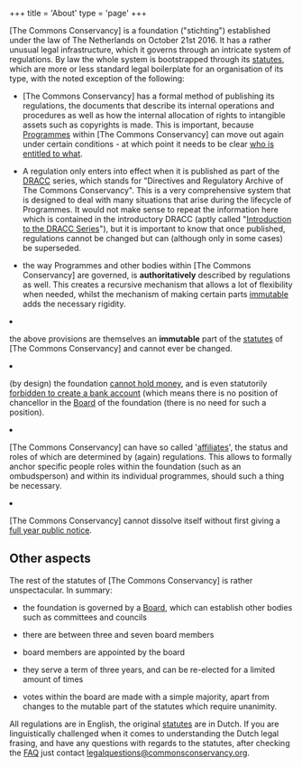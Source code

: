 +++
title = 'About'
type = 'page'
+++

[The Commons Conservancy] is a foundation ("stichting") established under the law of The Netherlands on October 21st 2016. It has a rather unusual legal infrastructure, which it governs through an intricate system of regulations. By law the whole system is bootstrapped through its [statutes](/legal/foundingStatutes), which are more or less standard legal boilerplate for an organisation of its type, with the noted exception of the following:

 * [The Commons Conservancy] has a formal method of publishing its regulations, the documents that describe its internal operations and procedures as well as how the internal allocation of rights to intangible assets such as copyrights is made. This is important, because <a class="reference external" href="/programmes">Programmes</a> within [The Commons Conservancy] can move out again under certain conditions - at which point it needs to be clear <a class="reference external" href="https://dracc.commonsconservancy.org/0003/">who is entitled to what</a>.

 * A regulation only enters into effect when it is published as part of the <a class="reference external" href="http:/dracc.commonsconservancy.org/">DRACC</a> series, which stands for "Directives and Regulatory Archive of The Commons Conservancy". This is a very comprehensive system that is designed to deal with many situations that arise during the lifecycle of Programmes. It would not make sense to repeat the information here which is contained in the introductory DRACC (aptly called "<a class="reference external" href="https:/dracc.commonsconservancy.org/0000">Introduction to the DRACC Series</a>"), but it is important to know that once published, regulations cannot be changed but can (although only in some cases) be superseded.

 * the way Programmes and other bodies within [The Commons Conservancy] are governed, is <strong>authoritatively</strong> described by regulations as well. This creates a recursive mechanism that allows a lot of flexibility when needed, whilst the mechanism of making certain parts <a class="reference external" href="https://dracc.commonsconservancy.org/0000">immutable</a> adds the necessary rigidity.

<li><p>the above provisions are themselves an <strong>immutable</strong> part of the <a class="reference external" href="/legal/foundingStatutes">statutes</a> of [The Commons Conservancy] and cannot ever be changed.</p></li>
<li><p>(by design) the foundation <a class="reference external" href="/legal/foundingStatutes/#bestuur-taak-en-bevoegdheden">cannot hold money</a>, and is even
statutorily <a class="reference external" href="/legal/foundingStatutes/#bestuur-taak-en-bevoegdheden">forbidden to create a bank account</a> (which means
there is no position of chancellor in the <a class="reference external" href="/organisation">Board</a> of the
foundation (there is no need for such a position).</p></li>
<li><p>[The Commons Conservancy] can have so called '<a class="reference external" href="/legal/foundingStatutes/#aangeslotenen">affiliates</a>', the
status and roles of which are determined by (again) regulations.
This allows to formally anchor specific people roles within the
foundation (such as an ombudsperson) and within its individual
programmes, should such a thing be necessary.</p></li>
<li><p>[The Commons Conservancy] cannot dissolve itself without first
giving a <a class="reference external" href="/legal/foundingStatutes/#article-13">full year public notice</a>.</p></li>
</ul>
</blockquote>

## Other aspects
The rest of the statutes of [The Commons Conservancy] is rather unspectacular. In summary:

  * the foundation is governed by a <a class="reference external" href="/organisation">Board</a>, which can establish other
bodies such as committees and councils</p></li>
  * there are between three and seven board members</p></li>
  * board members are appointed by the board</p></li>
  * they serve a term of three years, and can be re-elected for a
limited amount of times</p></li>
  * votes within the board are made with a simple majority, apart from
changes to the mutable part of the statutes which require unanimity.</p></li>

All regulations are in English, the original <a class="reference external" href="/legal/foundingStatutes">statutes</a> are in Dutch. If
you are linguistically challenged when it comes to understanding the
Dutch legal frasing, and have any questions with regards to the
statutes, after checking the <a class="reference external" href="/faq">FAQ</a> just contact legalquestions@commonsconservancy.org.
